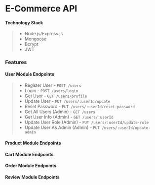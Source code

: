 # E-Commerce API

#### Technology Stack

> - Node.js/Express.js
> - Mongoose
> - Bcrypt
> - JWT

### Features

#### User Module Endpoints

> - Register User - `POST /users`
> - Login - `POST /users/login`
> - Get User - `GET /users/profile`
> - Update User - `PUT /users/:userId/update`
> - Reset Password - `PUT /users/:userId/reset-password`
> - Get All Users (Admin) - `GET /users`
> - Get User Info (Admin) - `GET /users/:userId`
> - Update User Role (Admin) - `PUT /users/:userId/update-role`
> - Update User As Admin (Admin) - `PUT /users/:userId/update-admin`

#### Product Module Endpoints

#### Cart Module Endpoints

#### Order Module Endpoints

#### Review Module Endpoints

